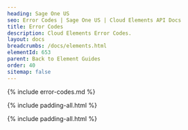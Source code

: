```yaml
---
heading: Sage One US
seo: Error Codes | Sage One US | Cloud Elements API Docs
title: Error Codes
description: Cloud Elements Error Codes.
layout: docs
breadcrumbs: /docs/elements.html
elementId: 653
parent: Back to Element Guides
order: 40
sitemap: false
---
```


{% include error-codes.md %}

{% include padding-all.html %}

{% include padding-all.html %}
